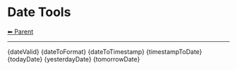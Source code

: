 # Date Tools

<!-- TEMPLATE header 2 -->
[⬅ Parent ](../)
<hr />

{dateValid}
{dateToFormat}
{dateToTimestamp}
{timestampToDate}
{todayDate}
{yesterdayDate}
{tomorrowDate}
